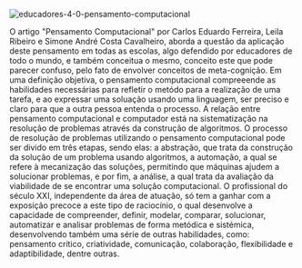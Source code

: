 ![educadores-4-0-pensamento-computacional](https://user-images.githubusercontent.com/75487136/101224668-144fab00-366e-11eb-8503-2526aa866497.jpg)




O artigo "Pensamento Computacional" por Carlos Eduardo Ferreira, Leila Ribeiro e Simone André Costa Cavalheiro, aborda a questão da aplicação deste pensamento
em todas as escolas, algo defendido por educadores de todo o mundo, e também conceitua o mesmo, conceito este que pode parecer confuso, pelo fato de envolver 
conceitos de meta-cognição. Em uma definição objetiva, o pensamento computacional compreeende as habilidades necessárias para refletir o metódo para a realização
de uma tarefa, e ao expressar uma soluação usando uma linguagem, ser preciso e claro para que a outra pessoa entenda o processo. A relação entre pensamento computacional
e computador está na sistematização na resolução de problemas através da construção de algoritmos. O processo de resolução de problemas utilizando o pensamento
computacional pode ser divido em três etapas, sendo elas: a abstração, que trata da construção da solução de um problema usando algoritmos, a automação, a qual se refere
à mecanização das soluções, permitindo que máquinas ajudem a solucionar problemas, e por fim, a análise, a qual trata da avaliação da viabilidade de se encontrar uma
solução computacional. O profissional do século XXI, independente da área de atuação, só tem a ganhar com a exposição precoce a este tipo de raciocínio, o qual desenvolve 
a capacidade de compreender, definir, modelar, comparar, solucionar, automatizar e analisar problemas de forma metódica e sistémica, desenvolvendo também uma série de outras 
habilidades, como: pensamento crítico, criatividade, comunicação, colaboração, flexibilidade e adaptibilidade, dentre outras.
